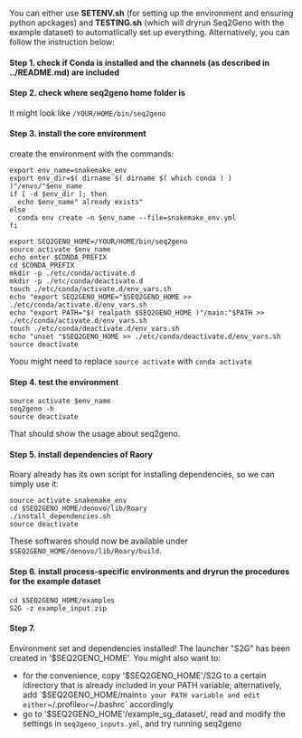 <!--
SPDX-FileCopyrightText: 2021 Tzu-Hao Kuo

SPDX-License-Identifier: GPL-3.0-or-later
-->

You can either use **SETENV.sh** (for setting up the environment and ensuring python apckages) 
and **TESTING.sh** (which will dryrun Seq2Geno with the example dataset) to automatlically set up 
everything. Alternatively, you can follow the instruction below:

#### Step 1. check if Conda is installed and the channels (as described in ../README.md) are included 
#### Step 2. check where seq2geno home folder is
It might look like `/YOUR/HOME/bin/seq2geno`

#### Step 3. install the core environment
create the environment with the commands:
```
export env_name=snakemake_env
export env_dir=$( dirname $( dirname $( which conda ) ) )"/envs/"$env_name
if [ -d $env_dir ]; then
  echo $env_name" already exists"
else
  conda env create -n $env_name --file=snakemake_env.yml
fi

export SEQ2GENO_HOME=/YOUR/HOME/bin/seq2geno
source activate $env_name
echo enter $CONDA_PREFIX
cd $CONDA_PREFIX
mkdir -p ./etc/conda/activate.d
mkdir -p ./etc/conda/deactivate.d
touch ./etc/conda/activate.d/env_vars.sh
echo "export SEQ2GENO_HOME="$SEQ2GENO_HOME >> ./etc/conda/activate.d/env_vars.sh
echo "export PATH="$( realpath $SEQ2GENO_HOME )"/main:"$PATH >> ./etc/conda/activate.d/env_vars.sh
touch ./etc/conda/deactivate.d/env_vars.sh
echo "unset "$SEQ2GENO_HOME >> ./etc/conda/deactivate.d/env_vars.sh
source deactivate
```
Yoou might need to replace `source activate` with `conda activate` 

#### Step 4. test the environment
```
source activate $env_name
seq2geno -h
source deactivate
```
That should show the usage about seq2geno.

#### Step 5. install dependencies of Raory 
Roary already has its own script for installing dependencies, so we can simply use it:
```
source activate snakemake_env
cd $SEQ2GENO_HOME/denovo/lib/Roary
./install_dependencies.sh
source deactivate
```
These softwares should now be available under `$SEQ2GENO_HOME/denovo/lib/Roary/build`.

#### Step 6. install process-specific environments and dryrun the procedures for the example dataset
```
cd $SEQ2GENO_HOME/examples
S2G -z example_input.zip
```

#### Step 7. 

Environment set and dependencies installed! The launcher "S2G" has been created in '$SEQ2GENO_HOME'. You might also want to: 
- for the convenience, copy '$SEQ2GENO_HOME'/S2G to a certain idirectory that is already included in your PATH variable; alternatively, add `$SEQ2GENO_HOME/main` to your PATH variable and edit either `~/.profile` or `~/.bashrc` accordingly
- go to '$SEQ2GENO_HOME'/example_sg_dataset/, read and modify the settings in `seq2geno_inputs.yml`, and try running seq2geno 
